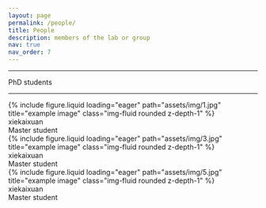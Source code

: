 ```yaml
---
layout: page
permalink: /people/
title: People
description: members of the lab or group
nav: true
nav_order: 7
---
```


<hr>
<div class="row">
    <P>PhD students</p>
    <hr>
    <div class="col-sm mt-3 mt-md-0">
        {% include figure.liquid loading="eager" path="assets/img/1.jpg" title="example image" class="img-fluid rounded z-depth-1" %}
        <div class = 'caption'>xiekaixuan<br>Master student</div>
    </div>
    <div class="col-sm mt-3 mt-md-0">
        {% include figure.liquid loading="eager" path="assets/img/3.jpg" title="example image" class="img-fluid rounded z-depth-1" %}
        <div class = 'caption'>xiekaixuan<br>Master student</div>
    </div>
    <div class="col-sm mt-3 mt-md-0">
        {% include figure.liquid loading="eager" path="assets/img/5.jpg" title="example image" class="img-fluid rounded z-depth-1" %}
        <div class = 'caption'>xiekaixuan<br>Master student</div>
    </div>
</div>